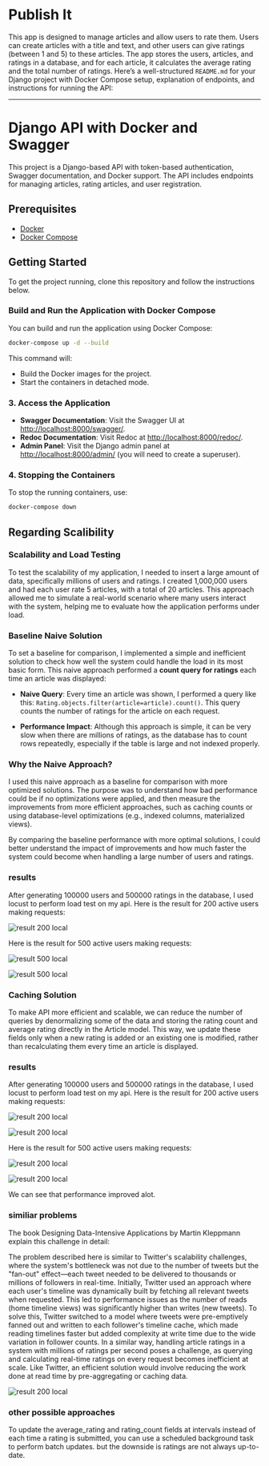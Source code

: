# Publish It

This app is designed to manage articles and allow users to rate them. Users can create articles with a title and text, and other users can give ratings (between 1 and 5) 
to these articles. The app stores the users, articles, and ratings in a database, and for each article, it calculates the average rating and the total number of ratings.
Here’s a well-structured `README.md` for your Django project with Docker Compose setup, explanation of endpoints, and instructions for running the API:

---

# Django API with Docker and Swagger

This project is a Django-based API with token-based authentication, Swagger documentation, and Docker support. The API includes endpoints for managing articles, rating articles, and user registration.

## Prerequisites

- [Docker](https://www.docker.com/)
- [Docker Compose](https://docs.docker.com/compose/install/)

## Getting Started

To get the project running, clone this repository and follow the instructions below.

### Build and Run the Application with Docker Compose

You can build and run the application using Docker Compose:

```bash
docker-compose up -d --build
```

This command will:
- Build the Docker images for the project.
- Start the containers in detached mode.

### 3. Access the Application

- **Swagger Documentation**: Visit the Swagger UI at [http://localhost:8000/swagger/](http://localhost:8000/swagger/).
- **Redoc Documentation**: Visit Redoc at [http://localhost:8000/redoc/](http://localhost:8000/redoc/).
- **Admin Panel**: Visit the Django admin panel at [http://localhost:8000/admin/](http://localhost:8000/admin/) (you will need to create a superuser).

### 4. Stopping the Containers

To stop the running containers, use:

```bash
docker-compose down
```

## Regarding Scalibility

### Scalability and Load Testing

To test the scalability of my application, I needed to insert a large amount of data, 
specifically millions of users and ratings. I created 1,000,000 users and had each user rate 5 articles, with a total of 20 articles. 
This approach allowed me to simulate a real-world scenario where many users interact with the system, helping me to evaluate how the application performs under load.

### Baseline Naive Solution

To set a baseline for comparison, I implemented a simple and inefficient solution to check how well the system could handle the load in its most basic form. This naive approach performed a **count query for ratings** each time an article was displayed:

- **Naive Query**: Every time an article was shown, I performed a query like this: `Rating.objects.filter(article=article).count()`. This query counts the number of ratings for the article on each request.
  
- **Performance Impact**: Although this approach is simple, it can be very slow when there are millions of ratings, as the database has to count rows repeatedly, especially if the table is large and not indexed properly.

### Why the Naive Approach?

I used this naive approach as a baseline for comparison with more optimized solutions. The purpose was to understand how bad performance could be if no optimizations were applied, and then measure the improvements from more efficient approaches, such as caching counts or using database-level optimizations (e.g., indexed columns, materialized views).

By comparing the baseline performance with more optimal solutions, I could better understand the impact of improvements and how much faster the system could become when handling a large number of users and ratings.
### results

After generating 100000 users and 500000 ratings in the database, I used locust to perform load test on my api. Here is the result for 200 active users making requests:

![result 200 local](https://github.com/mohamadfh/publishit/blob/main/reports/200%20local.png?raw=true)

Here is the result for 500 active users making requests:

![result 500 local](https://github.com/mohamadfh/publishit/blob/main/reports/500%20local.png?raw=true)

![result 500 local](https://github.com/mohamadfh/publishit/blob/main/reports/500%20local%20chart.png?raw=true)

### Caching Solution

To make API more efficient and scalable, we can reduce the number of queries by denormalizing some of the data and storing the rating count and average rating directly in the Article model. This way, we update these fields only when a new rating is added or an existing one is modified, rather than recalculating them every time an article is displayed.

### results

After generating 100000 users and 500000 ratings in the database, I used locust to perform load test on my api. Here is the result for 200 active users making requests:

![result 200 local](https://github.com/mohamadfh/publishit/blob/main/reports/rep_2_200.png?raw=true)

![result 200 local](https://github.com/mohamadfh/publishit/blob/main/reports/rep_2_200_chart.png?raw=true)


Here is the result for 500 active users making requests:

![result 200 local](https://github.com/mohamadfh/publishit/blob/main/reports/rep_2_500.png?raw=true)

![result 200 local](https://github.com/mohamadfh/publishit/blob/main/reports/rep_2_500_chart.png?raw=true)

We can see that performance improved alot.

### similiar problems

The book Designing Data-Intensive Applications by Martin Kleppmann explain this challenge in detail:

The problem described here is similar to Twitter's scalability challenges, where the system's bottleneck was not due to the number of tweets but the "fan-out" effect—each tweet needed to be delivered to thousands or millions of followers in real-time. Initially, Twitter used an approach where each user's timeline was dynamically built by fetching all relevant tweets when requested. This led to performance issues as the number of reads (home timeline views) was significantly higher than writes (new tweets). To solve this, Twitter switched to a model where tweets were pre-emptively fanned out and written to each follower's timeline cache, which made reading timelines faster but added complexity at write time due to the wide variation in follower counts. In a similar way, handling article ratings in a system with millions of ratings per second poses a challenge, as querying and calculating real-time ratings on every request becomes inefficient at scale. Like Twitter, an efficient solution would involve reducing the work done at read time by pre-aggregating or caching data.

![result 200 local](https://github.com/mohamadfh/publishit/blob/main/reports/twitter_issue.png?raw=true)

### other possible approaches

To update the average_rating and rating_count fields at intervals instead of each time a rating is submitted, you can use a scheduled background task to perform batch updates. but the downside is ratings are not always up-to-date.

